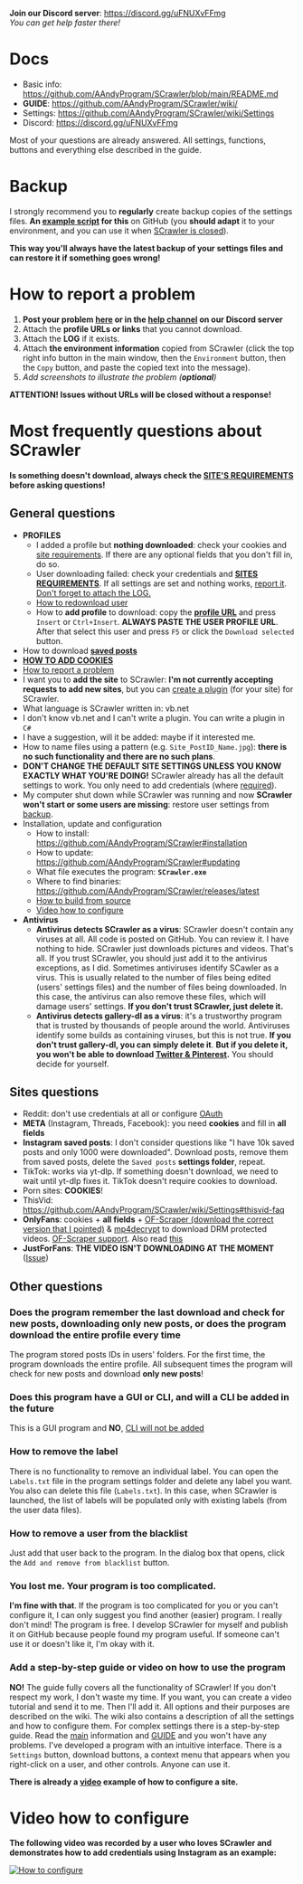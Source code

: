 
**Join our Discord server**: https://discord.gg/uFNUXvFFmg
<br/>*You can get help faster there!*

# Docs
- Basic info: https://github.com/AAndyProgram/SCrawler/blob/main/README.md
- **GUIDE**: https://github.com/AAndyProgram/SCrawler/wiki/
- Settings: https://github.com/AAndyProgram/SCrawler/wiki/Settings
- Discord: https://discord.gg/uFNUXvFFmg

Most of your questions are already answered. All settings, functions, buttons and everything else described in the guide.

# Backup
I strongly recommend you to **regularly** create backup copies of the settings files. **An [example script](https://github.com/AAndyProgram/SCrawler/blob/main/Tools/ArchiveSCrawlerUsersDataFiles.bat) for this** on GitHub (you **should adapt** it to your environment, and you can use it when [SCrawler is closed](https://github.com/AAndyProgram/SCrawler/wiki/Settings#behavior)).

**This way you'll always have the latest backup of your settings files and can restore it if something goes wrong!**

# How to report a problem
1. **Post your problem [here](https://github.com/AAndyProgram/SCrawler/issues) or in the [help channel](https://discord.com/channels/1124032649682493462/1124281838056259614) on our Discord server**
2. Attach the **profile URLs or links** that you cannot download.
3. Attach the **LOG** if it exists.
4. Attach **the environment information** copied from SCrawler (click the top right info button in the main window, then the `Environment` button, then the `Copy` button, and paste the copied text into the message).
5. *Add screenshots to illustrate the problem (**optional**)*

**ATTENTION! Issues without URLs will be closed without a response!**

# Most frequently questions about SCrawler

**Is something doesn't download, always check the [SITE'S REQUIREMENTS](https://github.com/AAndyProgram/SCrawler/wiki/Settings#sites-requirements) before asking questions!**

## General questions
- **PROFILES**
    - I added a profile but **nothing downloaded**: check your cookies and [site requirements](https://github.com/AAndyProgram/SCrawler/wiki/Settings#sites-requirements). If there are any optional fields that you don't fill in, do so.
    - User downloading failed: check your credentials and **[SITES REQUIREMENTS](https://github.com/AAndyProgram/SCrawler/wiki/Settings#sites-requirements)**. If all settings are set and nothing works, [report it](#how-to-report-a-problem). <u>Don't forget to attach the LOG.</u>
    - [How to redownload user](https://github.com/AAndyProgram/SCrawler/wiki#redownload-user)
    - How to **add profile** to download: copy the **[profile URL](https://github.com/AAndyProgram/SCrawler/wiki#add-user)** and press `Insert` or `Ctrl+Insert`. **ALWAYS PASTE THE USER PROFILE URL**. After that select this user and press `F5` or click the `Download selected` button.
- How to download **[saved posts](https://github.com/AAndyProgram/SCrawler/wiki#saved-posts)**
- **[HOW TO ADD COOKIES](https://github.com/AAndyProgram/SCrawler/wiki/Settings#how-to-set-up-cookies)**
- [How to report a problem](#how-to-report-a-problem)
- I want you to **add the site** to SCrawler: **I'm not currently accepting requests to add new sites**, but you can [create a plugin](https://github.com/AAndyProgram/SCrawler/wiki/Plugins) (for your site) for SCrawler.
- What language is SCrawler written in: vb.net
- I don't know vb.net and I can't write a plugin. You can write a plugin in `C#`
- I have a suggestion, will it be added: maybe if it interested me.
- How to name files using a pattern (e.g. `Site_PostID_Name.jpg`): **there is no such functionality and there are no such plans**.
- **DON'T CHANGE THE DEFAULT SITE SETTINGS UNLESS YOU KNOW EXACTLY WHAT YOU'RE DOING!** SCrawler already has all the default settings to work. You only need to add credentials (where [required](https://github.com/AAndyProgram/SCrawler/wiki/Settings#sites-requirements)).
- My computer shut down while SCrawler was running and now **SCrawler won't start or some users are missing**: restore user settings from [backup](#backup).
- Installation, update and configuration
    - How to install: https://github.com/AAndyProgram/SCrawler#installation
    - How to update: https://github.com/AAndyProgram/SCrawler#updating
    - What file executes the program: **`SCrawler.exe`**
    - Where to find binaries: https://github.com/AAndyProgram/SCrawler/releases/latest
	- [How to build from source](https://github.com/AAndyProgram/SCrawler/blob/main/CONTRIBUTING.md#how-to-build-from-source)
    - [Video how to configure](#video-how-to-configure)
- **Antivirus**
    - **Antivirus detects SCrawler as a virus**: SCrawler doesn't contain any viruses at all. All code is posted on GitHub. You can review it. I have nothing to hide. SCrawler just downloads pictures and videos. That's all. If you trust SCrawler, you should just add it to the antivirus exceptions, as I did. Sometimes antiviruses identify SCawler as a virus. This is usually related to the number of files being edited (users' settings files) and the number of files being downloaded. In this case, the antivirus can also remove these files, which will damage users' settings. **If you don't trust SCrawler, just delete it.**
    - **Antivirus detects gallery-dl as a virus**: it's a trustworthy program that is trusted by thousands of people around the world. Antiviruses identify some builds as containing viruses, but this is not true. **If you don't trust gallery-dl, you can simply delete it**. **But if you delete it, you won't be able to download [Twitter & Pinterest](https://github.com/AAndyProgram/SCrawler/wiki/Settings#gallery-dl).** You should decide for yourself.

## Sites questions
- Reddit: don't use credentials at all or configure [OAuth](https://github.com/AAndyProgram/SCrawler/wiki/Settings#how-to-get-reddit-credentials)
- **META** (Instagram, Threads, Facebook): you need **cookies** and fill in **all fields**
- **Instagram saved posts**: I don't consider questions like "I have 10k saved posts and only 1000 were downloaded". Download posts, remove them from saved posts, delete the `Saved posts` **settings folder**, repeat.
- TikTok: works via yt-dlp. If something doesn't download, we need to wait until yt-dlp fixes it. TikTok doesn't require cookies to download.
- Porn sites: **COOKIES**!
- ThisVid: https://github.com/AAndyProgram/SCrawler/wiki/Settings#thisvid-faq
- **OnlyFans**: cookies + **all fields** + [OF-Scraper (download the correct version that I pointed)](https://github.com/AAndyProgram/SCrawler/wiki/Settings#of-scraper) & [mp4decrypt](https://www.bento4.com/downloads/) to download DRM protected videos. [OF-Scraper support](https://github.com/AAndyProgram/SCrawler/wiki/Settings#of-scraper-support). Also read [this](https://github.com/AAndyProgram/SCrawler/wiki/Settings#onlyfans-faq)
- **JustForFans**: **THE VIDEO ISN'T DOWNLOADING AT THE MOMENT** ([Issue](https://discord.com/channels/1124032649682493462/1205547615199039551/1231349555132366870))

## Other questions

### Does the program remember the last download and check for new posts, downloading only new posts, or does the program download the entire profile every time
The program stored posts IDs in users' folders. For the first time, the program downloads the entire profile. All subsequent times the program will check for new posts and download **only new posts**!

### Does this program have a GUI or CLI, and will a CLI be added in the future
This is a GUI program and **NO**, <u>CLI will not be added</u>

### How to remove the label
There is no functionality to remove an individual label. You can open the `Labels.txt` file in the program settings folder and delete any label you want. You also can delete this file (`Labels.txt`). In this case, when SCrawler is launched, the list of labels will be populated only with existing labels (from the user data files).

### How to remove a user from the blacklist
Just add that user back to the program. In the dialog box that opens, click the `Add and remove from blacklist` button.

### You lost me. Your program is too complicated.
**I'm fine with that**. If the program is too complicated for you or you can't configure it, I can only suggest you find another (easier) program. I really don't mind! The program is free. I develop SCrawler for myself and publish it on GitHub because people found my program useful. If someone can't use it or doesn't like it, I'm okay with it.

### Add a step-by-step guide or video on how to use the program
**NO!** The guide fully covers all the functionality of SCrawler! If you don't respect my work, I don't waste my time. If you want, you can create a video tutorial and send it to me. Then I'll add it. All options and their purposes are described on the wiki. The wiki also contains a description of all the settings and how to configure them. For complex settings there is a step-by-step guide. Read the [main](README.md) information and [GUIDE](https://github.com/AAndyProgram/SCrawler/wiki/) and you won't have any problems. I've developed a program with an intuitive interface. There is a `Settings` button, download buttons, a context menu that appears when you right-click on a user, and other controls. Anyone can use it.

**There is already a [video](#video-how-to-configure) example of how to configure a site.**

# Video how to configure

**The following video was recorded by a user who loves SCrawler and demonstrates how to add credentials using Instagram as an example:**

[![How to configure](https://img.youtube.com/vi/XDn7zG4I700/0.jpg)](https://www.youtube.com/watch?v=XDn7zG4I700)